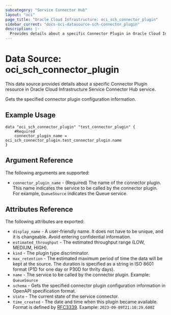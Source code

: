 ```yaml
---
subcategory: "Service Connector Hub"
layout: "oci"
page_title: "Oracle Cloud Infrastructure: oci_sch_connector_plugin"
sidebar_current: "docs-oci-datasource-sch-connector_plugin"
description: |-
  Provides details about a specific Connector Plugin in Oracle Cloud Infrastructure Service Connector Hub service
---
```


# Data Source: oci_sch_connector_plugin
This data source provides details about a specific Connector Plugin resource in Oracle Cloud Infrastructure Service Connector Hub service.

Gets the specified connector plugin configuration information.


## Example Usage

```hcl
data "oci_sch_connector_plugin" "test_connector_plugin" {
	#Required
	connector_plugin_name = oci_sch_connector_plugin.test_connector_plugin.name
}
```

## Argument Reference

The following arguments are supported:

* `connector_plugin_name` - (Required) The name of the connector plugin. This name indicates the service to be called by the connector plugin. For example, `QueueSource` indicates the Queue service. 


## Attributes Reference

The following attributes are exported:

* `display_name` - A user-friendly name. It does not have to be unique, and it is changeable. Avoid entering confidential information. 
* `estimated_throughput` - The estimated throughput range (LOW, MEDIUM, HIGH). 
* `kind` - The plugin type discriminator. 
* `max_retention` - The estimated maximum period of time the data will be kept at the source. The duration is specified as a string in ISO 8601 format (P1D for one day or P30D for thrity days). 
* `name` - The service to be called by the connector plugin. Example: `QueueSource` 
* `schema` - Gets the specified connector plugin configuration information in OpenAPI specification format. 
* `state` - The current state of the service connector. 
* `time_created` - The date and time when this plugin became available. Format is defined by [RFC3339](https://tools.ietf.org/html/rfc3339). Example: `2023-09-09T21:10:29.600Z` 

